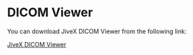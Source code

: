 # DICOM Viewer

You can download JiveX DICOM Viewer from the following link:

[JiveX DICOM Viewer](https://www.visus.com/en/downloads/jivex-dicom-viewer.html)

